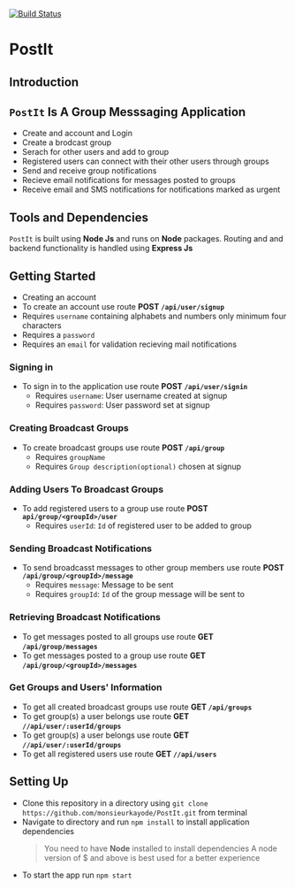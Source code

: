 [![Build Status](https://travis-ci.org/monsieurkayode/PostIt.svg?branch=master)](https://travis-ci.org/monsieurkayode/PostIt)
# PostIt

## Introduction

## `PostIt` Is A Group Messsaging Application
* Create and account and Login
* Create a brodcast group
* Serach for other users and add to group
* Registered users can connect with their other users through groups
* Send and receive group notifications
* Recieve email notifications for messages posted to groups
* Receive email and SMS notifications for notifications marked as urgent

## Tools and Dependencies
`PostIt` is built using **Node Js** and runs on **Node** packages. Routing and
and backend functionality is handled using **Express Js**

## Getting Started
* Creating an account
 * To create an account use route **POST `/api/user/signup`**
 * Requires `username` containing alphabets and numbers only minimum four characters
 * Requires a `password`
 * Requires an `email` for validation recieving mail notifications

### Signing in
* To sign in to the application use route **POST `/api/user/signin`**
  * Requires `username`: User username created at signup
  * Requires `password`: User password set at signup

### Creating Broadcast Groups
* To create broadcast groups use route **POST `/api/group`**
  * Requires `groupName`
  * Requires `Group description(optional)` chosen at signup

### Adding Users To Broadcast Groups
* To add registered users to a  group use route **POST `api/group/<groupId>/user`**
  * Requires `userId`: `Id` of registered user to be added to group

### Sending Broadcast Notifications
* To send broadcasst messages to other group members use route **POST `/api/group/<groupId>/message`**
  * Requires `message`: Message to be sent
  * Requires `groupId`: `Id` of the group message will be sent to

### Retrieving Broadcast Notifications
* To get messages posted to all groups use route **GET `/api/group/messages`**
* To get messages posted to a group use route **GET `/api/group/<groupId>/messages`**

### Get Groups and Users' Information
* To get all created broadcast groups use route **GET `/api/groups`**
* To get group(s) a user belongs use route **GET `//api/user/:userId/groups`**
* To get group(s) a user belongs use route **GET `//api/user/:userId/groups`**
* To get all registered users use route **GET `//api/users`**


## Setting Up
* Clone this repository in a directory using `git clone https://github.com/monsieurkayode/PostIt.git`
from terminal
* Navigate to directory and run `npm install` to install application dependencies
  >You need to have **Node** installed to install dependencies
  >A node version of $ and above is best used for a better experience
* To start the app run `npm start`





